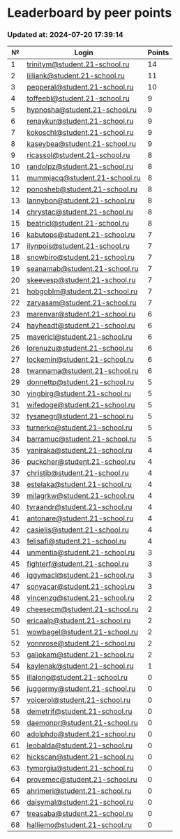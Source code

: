 # Leaderboard by peer points

### Updated at: 2024-07-20 17:39:14

| № | Login | Points |
|---|-------|--------|
|1|trinitym@student.21-school.ru|14|
|2|lilliank@student.21-school.ru|11|
|3|pepperal@student.21-school.ru|10|
|4|toffeebl@student.21-school.ru|9|
|5|hypnosha@student.21-school.ru|9|
|6|renaykur@student.21-school.ru|9|
|7|kokoschl@student.21-school.ru|9|
|8|kaseybea@student.21-school.ru|9|
|9|ricassol@student.21-school.ru|8|
|10|randolpz@student.21-school.ru|8|
|11|mummjacq@student.21-school.ru|8|
|12|ponosheb@student.21-school.ru|8|
|13|lannybon@student.21-school.ru|8|
|14|chrystac@student.21-school.ru|8|
|15|beatricl@student.21-school.ru|8|
|16|kabutops@student.21-school.ru|7|
|17|ilynpois@student.21-school.ru|7|
|18|snowbiro@student.21-school.ru|7|
|19|seanamab@student.21-school.ru|7|
|20|skeevesp@student.21-school.ru|7|
|21|hobgoblm@student.21-school.ru|7|
|22|zaryasam@student.21-school.ru|7|
|23|marenvar@student.21-school.ru|6|
|24|hayheadt@student.21-school.ru|6|
|25|mavericl@student.21-school.ru|6|
|26|lorenuzu@student.21-school.ru|6|
|27|lockemin@student.21-school.ru|6|
|28|twannama@student.21-school.ru|6|
|29|donnettp@student.21-school.ru|5|
|30|yingbirg@student.21-school.ru|5|
|31|wifedoge@student.21-school.ru|5|
|32|tysanegr@student.21-school.ru|5|
|33|turnerko@student.21-school.ru|5|
|34|barramuc@student.21-school.ru|5|
|35|yaniraka@student.21-school.ru|4|
|36|puckcher@student.21-school.ru|4|
|37|christib@student.21-school.ru|4|
|38|estelaka@student.21-school.ru|4|
|39|milagrkw@student.21-school.ru|4|
|40|tyraandr@student.21-school.ru|4|
|41|antonare@student.21-school.ru|4|
|42|casielis@student.21-school.ru|4|
|43|felisafi@student.21-school.ru|4|
|44|unmentia@student.21-school.ru|3|
|45|fighterf@student.21-school.ru|3|
|46|iggymacl@student.21-school.ru|3|
|47|sonyacar@student.21-school.ru|3|
|48|vincenzg@student.21-school.ru|2|
|49|cheesecm@student.21-school.ru|2|
|50|ericaalp@student.21-school.ru|2|
|51|wowbagel@student.21-school.ru|2|
|52|yonnrose@student.21-school.ru|2|
|53|galiokam@student.21-school.ru|2|
|54|kaylenak@student.21-school.ru|1|
|55|illalong@student.21-school.ru|0|
|56|juggermy@student.21-school.ru|0|
|57|voicerol@student.21-school.ru|0|
|58|demetrif@student.21-school.ru|0|
|59|daemonpr@student.21-school.ru|0|
|60|adolphdo@student.21-school.ru|0|
|61|leobalda@student.21-school.ru|0|
|62|hickscan@student.21-school.ru|0|
|63|tymorgiu@student.21-school.ru|0|
|64|provemec@student.21-school.ru|0|
|65|ahrimeri@student.21-school.ru|0|
|66|daisymal@student.21-school.ru|0|
|67|treasaba@student.21-school.ru|0|
|68|halliemo@student.21-school.ru|0|


